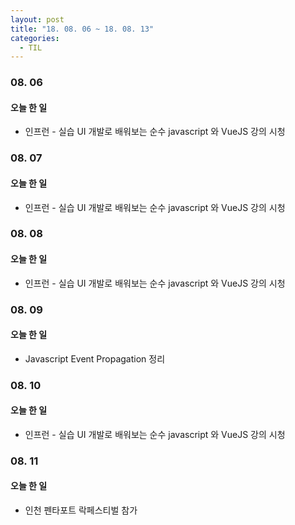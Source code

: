 ```yaml
---
layout: post
title: "18. 08. 06 ~ 18. 08. 13"
categories:
  - TIL
---
```


### 08. 06
#### 오늘 한 일
- 인프런 - 실습 UI 개발로 배워보는 순수 javascript 와 VueJS 강의 시청

### 08. 07
#### 오늘 한 일
- 인프런 - 실습 UI 개발로 배워보는 순수 javascript 와 VueJS 강의 시청

### 08. 08
#### 오늘 한 일
- 인프런 - 실습 UI 개발로 배워보는 순수 javascript 와 VueJS 강의 시청

### 08. 09
#### 오늘 한 일
- Javascript Event Propagation 정리

### 08. 10
#### 오늘 한 일
- 인프런 - 실습 UI 개발로 배워보는 순수 javascript 와 VueJS 강의 시청

### 08. 11
#### 오늘 한 일
- 인천 펜타포트 락페스티벌 참가
